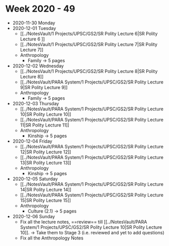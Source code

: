 # Week 2020 - 49
- 2020-11-30 Monday
- 2020-12-01 Tuesday
	- [[../NotesVault/1 Projects/UPSC/GS2/SR Polity Lecture 6|SR Polity Lecture 6 ]]
	- [[../NotesVault/1 Projects/UPSC/GS2/SR Polity Lecture 7|SR Polity Lecture 7]]
	- Anthropology
		- Family -> 5 pages
- 2020-12-02 Wednesday
	-  [[../NotesVault/1 Projects/UPSC/GS2/SR Polity Lecture 8|SR Polity Lecture 8]]
	-   [[../NotesVault/PARA System/1 Projects/UPSC/GS2/SR Polity Lecture 9|SR Polity Lecture 9]]
	- Anthropology
		- Family -> 5 pages
- 2020-12-03 Thursday
	-  [[../NotesVault/PARA System/1 Projects/UPSC/GS2/SR Polity Lecture 10|SR Polity Lecture 10]]
	-   [[../NotesVault/PARA System/1 Projects/UPSC/GS2/SR Polity Lecture 11|SR Polity Lecture 11]]
	-   Anthropology
		- Kinship -> 5 pages
- 2020-12-04 Friday
	-  [[../NotesVault/PARA System/1 Projects/UPSC/GS2/SR Polity Lecture 12|SR Polity Lecture 12]]
	-   [[../NotesVault/PARA System/1 Projects/UPSC/GS2/SR Polity Lecture 13|SR Polity Lecture 13]]
	-   Anthropology
		- Kinship -> 5 pages
- 2020-12-05 Saturday
	-  [[../NotesVault/PARA System/1 Projects/UPSC/GS2/SR Polity Lecture 14|SR Polity Lecture 14]]
	-   [[../NotesVault/PARA System/1 Projects/UPSC/GS2/SR Polity Lecture 15|SR Polity Lecture 15]]
	-   Anthropology
		- Culture (2.1) -> 5 pages
- 2020-12-06 Sunday
	- Fix all the lecture notes, ==review== till [[../NotesVault/PARA System/1 Projects/UPSC/GS2/SR Polity Lecture 10|SR Polity Lecture 10]]. -> Take them to Stage 3 (i.e. reviewed and yet to add questions)
	- Fix all the Anthropology Notes 